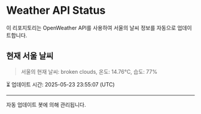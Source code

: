 
# Weather API Status

이 리포지토리는 OpenWeather API를 사용하여 서울의 날씨 정보를 자동으로 업데이트합니다.

## 현재 서울 날씨
> 서울의 현재 날씨: broken clouds, 온도: 14.76°C, 습도: 77%

⏳ 업데이트 시간: 2025-05-23 23:55:07 (UTC)

---
자동 업데이트 봇에 의해 관리됩니다.
